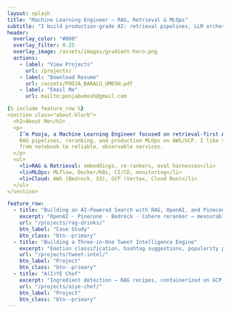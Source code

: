 ```yaml
---
layout: splash
title: "Machine Learning Engineer — RAG, Retrieval & MLOps"
subtitle: "I build production-grade AI: retrieval pipelines, LLM orchestration, and reliable MLOps on AWS/GCP."
header:
  overlay_color: "#000"
  overlay_filter: 0.25
  overlay_image: /assets/images/gradient-hero.png
  actions:
    - label: "View Projects"
      url: /projects/
    - label: "Download Resume"
      url: /assets/POOJA_BARALU_UMESH.pdf
    - label: "Email Me"
      url: mailto:poojabumesh@gmail.com

{% include feature_row %}
<section class="about-blurb">
  <h2>About Me</h2>
  <p>
    I’m Pooja, a Machine Learning Engineer focused on retrieval-first AI systems:
    RAG pipelines, reranking, and production MLOps on AWS/GCP. I like taking ideas
    from notebook to reliable, observable services.
  </p>
  <ul>
    <li>RAG & Retrieval: embeddings, re-rankers, eval harnesses</li>
    <li>MLOps: MLflow, Docker/K8s, CI/CD, monitoring</li>
    <li>Cloud: AWS (Bedrock, S3), GCP (Vertex, Cloud Run)</li>
  </ul>
</section>

feature_row:
  - title: "Building an AI‑Powered Search with RAG, OpenAI, and Pinecone"
    excerpt: "OpenAI · Pinecone · Bedrock · Cohere reranker → measurable relevance gains."
    url: "/projects/rag-drinks/"
    btn_label: "Case Study"
    btn_class: "btn--primary"
  - title: "Building a Three-in-One Tweet Intelligence Engine"
    excerpt: "Emotion classification, hashtag suggestions, popularity prediction in one pipeline."
    url: "/projects/tweet-intel/"
    btn_label: "Project"
    btn_class: "btn--primary"
  - title: "A(I)YE Chef"
    excerpt: "Ingredient detection → RAG recipes, containerized on GCP."
    url: "/projects/aiye-chef/"
    btn_label: "Project"
    btn_class: "btn--primary"
---
```

